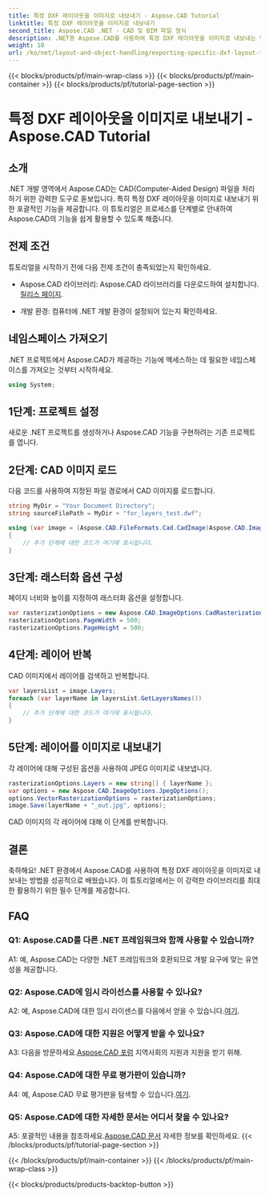 ```yaml
---
title: 특정 DXF 레이아웃을 이미지로 내보내기 - Aspose.CAD Tutorial
linktitle: 특정 DXF 레이아웃을 이미지로 내보내기
second_title: Aspose.CAD .NET - CAD 및 BIM 파일 형식
description: .NET용 Aspose.CAD를 사용하여 특정 DXF 레이아웃을 이미지로 내보내는 방법에 대한 단계별 가이드를 살펴보세요. 이 강력한 튜토리얼을 통해 .NET 개발 효율성을 극대화하세요.
weight: 10
url: /ko/net/layout-and-object-handling/exporting-specific-dxf-layout-to-image/
---
```


{{< blocks/products/pf/main-wrap-class >}}
{{< blocks/products/pf/main-container >}}
{{< blocks/products/pf/tutorial-page-section >}}

# 특정 DXF 레이아웃을 이미지로 내보내기 - Aspose.CAD Tutorial

## 소개

.NET 개발 영역에서 Aspose.CAD는 CAD(Computer-Aided Design) 파일을 처리하기 위한 강력한 도구로 돋보입니다. 특히 특정 DXF 레이아웃을 이미지로 내보내기 위한 포괄적인 기능을 제공합니다. 이 튜토리얼은 프로세스를 단계별로 안내하여 Aspose.CAD의 기능을 쉽게 활용할 수 있도록 해줍니다.

## 전제 조건

튜토리얼을 시작하기 전에 다음 전제 조건이 충족되었는지 확인하세요.

-  Aspose.CAD 라이브러리: Aspose.CAD 라이브러리를 다운로드하여 설치합니다.[릴리스 페이지](https://releases.aspose.com/cad/net/).

- 개발 환경: 컴퓨터에 .NET 개발 환경이 설정되어 있는지 확인하세요.

## 네임스페이스 가져오기

.NET 프로젝트에서 Aspose.CAD가 제공하는 기능에 액세스하는 데 필요한 네임스페이스를 가져오는 것부터 시작하세요.

```csharp
using System;
```

## 1단계: 프로젝트 설정

새로운 .NET 프로젝트를 생성하거나 Aspose.CAD 기능을 구현하려는 기존 프로젝트를 엽니다.

## 2단계: CAD 이미지 로드

다음 코드를 사용하여 지정된 파일 경로에서 CAD 이미지를 로드합니다.

```csharp
string MyDir = "Your Document Directory";
string sourceFilePath = MyDir + "for_layers_test.dwf";

using (var image = (Aspose.CAD.FileFormats.Cad.CadImage)Aspose.CAD.Image.Load(sourceFilePath))
{
    // 추가 단계에 대한 코드가 여기에 표시됩니다.
}
```

## 3단계: 래스터화 옵션 구성

페이지 너비와 높이를 지정하여 래스터화 옵션을 설정합니다.

```csharp
var rasterizationOptions = new Aspose.CAD.ImageOptions.CadRasterizationOptions();
rasterizationOptions.PageWidth = 500;
rasterizationOptions.PageHeight = 500;
```

## 4단계: 레이어 반복

CAD 이미지에서 레이어를 검색하고 반복합니다.

```csharp
var layersList = image.Layers;
foreach (var layerName in layersList.GetLayersNames())
{
    // 추가 단계에 대한 코드가 여기에 표시됩니다.
}
```

## 5단계: 레이어를 이미지로 내보내기

각 레이어에 대해 구성된 옵션을 사용하여 JPEG 이미지로 내보냅니다.

```csharp
rasterizationOptions.Layers = new string[] { layerName };
var options = new Aspose.CAD.ImageOptions.JpegOptions();
options.VectorRasterizationOptions = rasterizationOptions;
image.Save(layerName + "_out.jpg", options);
```

CAD 이미지의 각 레이어에 대해 이 단계를 반복합니다.

## 결론

축하해요! .NET 환경에서 Aspose.CAD를 사용하여 특정 DXF 레이아웃을 이미지로 내보내는 방법을 성공적으로 배웠습니다. 이 튜토리얼에서는 이 강력한 라이브러리를 최대한 활용하기 위한 필수 단계를 제공합니다.

## FAQ

### Q1: Aspose.CAD를 다른 .NET 프레임워크와 함께 사용할 수 있습니까?

A1: 예, Aspose.CAD는 다양한 .NET 프레임워크와 호환되므로 개발 요구에 맞는 유연성을 제공합니다.

### Q2: Aspose.CAD에 임시 라이선스를 사용할 수 있나요?

 A2: 예, Aspose.CAD에 대한 임시 라이센스를 다음에서 얻을 수 있습니다.[여기](https://purchase.aspose.com/temporary-license/).

### Q3: Aspose.CAD에 대한 지원은 어떻게 받을 수 있나요?

 A3: 다음을 방문하세요.[Aspose.CAD 포럼](https://forum.aspose.com/c/cad/19) 지역사회의 지원과 지원을 받기 위해.

### Q4: Aspose.CAD에 대한 무료 평가판이 있습니까?

 A4: 예, Aspose.CAD 무료 평가판을 탐색할 수 있습니다.[여기](https://releases.aspose.com/).

### Q5: Aspose.CAD에 대한 자세한 문서는 어디서 찾을 수 있나요?

 A5: 포괄적인 내용을 참조하세요.[Aspose.CAD 문서](https://reference.aspose.com/cad/net/) 자세한 정보를 확인하세요.
{{< /blocks/products/pf/tutorial-page-section >}}

{{< /blocks/products/pf/main-container >}}
{{< /blocks/products/pf/main-wrap-class >}}

{{< blocks/products/products-backtop-button >}}
